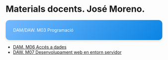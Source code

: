 # Materials docents. José Moreno.

<a href="/provenm03.github.io/daxm03/m03.html" style="display: block;background: white;border-radius: 12px;padding: 1.5rem;text-decoration: none;color: #333;box-shadow: 0 4px 6px rgba(0,0,0,0.1);transition: all 0.3s ease;border: 2px solid transparent;background: linear-gradient(135deg, #74b9ff 0%, #0984e3 100%);color: white;border: none;">DAM/DAW. M03 Programació</a>
* [DAM. M06 Accés a dades](damm06/home.md)
* [DAW. M07 Desenvolupament web en entorn servidor](dawm07/m07.md)
